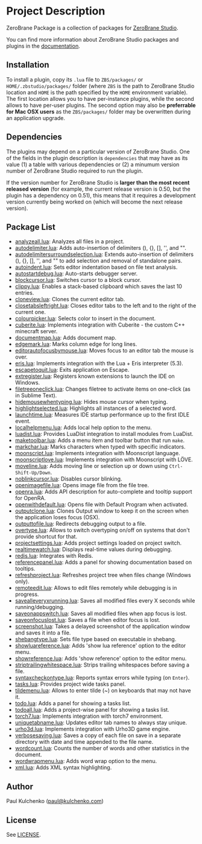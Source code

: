 # Project Description

ZeroBrane Package is a collection of packages for [ZeroBrane Studio](http://studio.zerobrane.com).

You can find more information about ZeroBrane Studio packages and plugins in the [documentation](http://studio.zerobrane.com/doc-plugin.html).

## Installation

To install a plugin, copy its `.lua` file to `ZBS/packages/` or `HOME/.zbstudio/packages/` folder
(where `ZBS` is the path to ZeroBrane Studio location and `HOME` is the path specified by the `HOME` environment variable).
The first location allows you to have per-instance plugins, while the second allows to have per-user plugins.
The second option may also be **preferrable for Mac OSX users** as the `ZBS/packages/` folder may be overwritten during an application upgrade.

## Dependencies

The plugins may depend on a particular version of ZeroBrane Studio.
One of the fields in the plugin description is `dependencies` that may have as its value
(1) a table with various dependencies or (2) a minumum version number of ZeroBrane Studio required to run the plugin.

If the version number for ZeroBrane Studio is **larger than the most recent released version** (for example, the current release version is 0.50, but the plugin has a dependency on 0.51),
this means that it requires a development version currently being worked on (which will become the next release version).

## Package List

* [analyzeall.lua](analyzeall.lua): Analyzes all files in a project.
* [autodelimiter.lua](autodelimiter.lua): Adds auto-insertion of delimiters (), {}, [], '', and "".
* [autodelimitersurroundselection.lua](autodelimitersurroundselection.lua): Extends auto-insertion of delimiters (), {}, [], '', and "" to add selection and removal of standalone pairs.
* [autoindent.lua](autoindent.lua): Sets editor indentation based on file text analysis.
* [autostartdebug.lua](autostartdebug.lua): Auto-starts debugger server.
* [blockcursor.lua](blockcursor.lua): Switches cursor to a block cursor.
* [clippy.lua](clippy.lua): Enables a stack-based clipboard which saves the last 10 entries.
* [cloneview.lua](cloneview.lua): Clones the current editor tab.
* [closetabsleftright.lua](closetabsleftright.lua): Closes editor tabs to the left and to the right of the current one.
* [colourpicker.lua](colourpicker.lua): Selects color to insert in the document.
* [cuberite.lua](cuberite.lua): Implements integration with Cuberite - the custom C++ minecraft server.
* [documentmap.lua](documentmap.lua): Adds document map.
* [edgemark.lua](edgemark.lua): Marks column edge for long lines.
* [editorautofocusbymouse.lua](editorautofocusbymouse.lua): Moves focus to an editor tab the mouse is over.
* [eris.lua](eris.lua): Implements integration with the Lua + Eris interpreter (5.3).
* [escapetoquit.lua](escapetoquit.lua): Exits application on Escape.
* [extregister.lua](extregister.lua): Registers known extensions to launch the IDE on Windows.
* [filetreeoneclick.lua](filetreeoneclick.lua): Changes filetree to activate items on one-click (as in Sublime Text).
* [hidemousewhentyping.lua](hidemousewhentyping.lua): Hides mouse cursor when typing.
* [highlightselected.lua](highlightselected.lua): Highlights all instances of a selected word.
* [launchtime.lua](launchtime.lua): Measures IDE startup performance up to the first IDLE event.
* [localhelpmenu.lua](localhelpmenu.lua): Adds local help option to the menu.
* [luadist.lua](luadist.lua): Provides LuaDist integration to install modules from LuaDist.
* [maketoolbar.lua](maketoolbar.lua): Adds a menu item and toolbar button that run `make`.
* [markchar.lua](markchar.lua): Marks characters when typed with specific indicators.
* [moonscript.lua](moonscript.lua): Implements integration with Moonscript language.
* [moonscriptlove.lua](moonscriptlove.lua): Implements integration with Moonscript with LÖVE.
* [moveline.lua](moveline.lua): Adds moving line or selection up or down using `Ctrl-Shift-Up/Down`.
* [noblinkcursor.lua](noblinkcursor.lua): Disables cursor blinking.
* [openimagefile.lua](openimagefile.lua): Opens image file from the file tree.
* [openra.lua](openra.lua): Adds API description for auto-complete and tooltip support for OpenRA.
* [openwithdefault.lua](openwithdefault.lua): Opens file with Default Program when activated.
* [outputclone.lua](outputclone.lua): Clones Output window to keep it on the screen when the application loses focus (OSX).
* [outputtofile.lua](outputtofile.lua): Redirects debugging output to a file.
* [overtype.lua](overtype.lua): Allows to switch overtyping on/off on systems that don't provide shortcut for that.
* [projectsettings.lua](projectsettings.lua): Adds project settings loaded on project switch.
* [realtimewatch.lua](realtimewatch.lua): Displays real-time values during debugging.
* [redis.lua](redis.lua): Integrates with Redis.
* [referencepanel.lua](referencepanel.lua): Adds a panel for showing documentation based on tooltips.
* [refreshproject.lua](refreshproject.lua): Refreshes project tree when files change (Windows only).
* [remoteedit.lua](remoteedit.lua): Allows to edit files remotely while debugging is in progress.
* [savealleveryxrunning.lua](savealleveryxrunning.lua): Saves all modified files every X seconds while running/debugging.
* [saveonappswitch.lua](saveonappswitch.lua): Saves all modified files when app focus is lost.
* [saveonfocuslost.lua](saveonfocuslost.lua): Saves a file when editor focus is lost.
* [screenshot.lua](screenshot.lua): Takes a delayed screenshot of the application window and saves it into a file.
* [shebangtype.lua](shebangtype.lua): Sets file type based on executable in shebang.
* [showluareference.lua](showluareference.lua): Adds 'show lua reference' option to the editor menu.
* [showreference.lua](showreference.lua): Adds 'show reference' option to the editor menu.
* [striptrailingwhitespace.lua](striptrailingwhitespace.lua): Strips trailing whitespaces before saving a file.
* [syntaxcheckontype.lua](syntaxcheckontype.lua): Reports syntax errors while typing (on `Enter`).
* [tasks.lua](tasks.lua): Provides project wide tasks panel.
* [tildemenu.lua](tildemenu.lua): Allows to enter tilde (~) on keyboards that may not have it.
* [todo.lua](todo.lua): Adds a panel for showing a tasks list.
* [todoall.lua](todoall.lua): Adds a project-wise panel for showing a tasks list.
* [torch7.lua](torch7.lua): Implements integration with torch7 environment.
* [uniquetabname.lua](uniquetabname.lua): Updates editor tab names to always stay unique.
* [urho3d.lua](urho3d.lua): Implements integration with Urho3D game engine.
* [verbosesaving.lua](verbosesaving.lua): Saves a copy of each file on save in a separate directory with date and time appended to the file name.
* [wordcount.lua](wordcount.lua): Counts the number of words and other statistics in the document.
* [wordwrapmenu.lua](wordwrapmenu.lua): Adds word wrap option to the menu.
* [xml.lua](xml.lua): Adds XML syntax highlighting.

## Author

Paul Kulchenko (paul@kulchenko.com)

## License

See [LICENSE](LICENSE).
